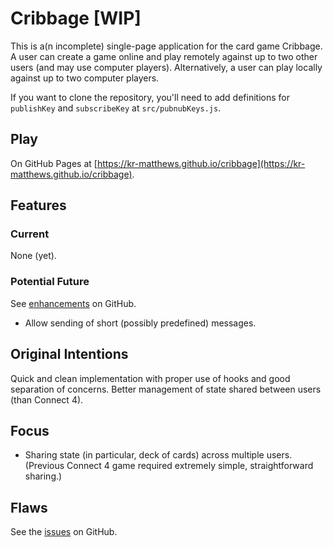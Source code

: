 # Cribbage [WIP]

This is a(n incomplete) single-page application for the card game Cribbage. A user can create a game online and play remotely against up to two other users (and may use computer players). Alternatively, a user can play locally against up to two computer players.

If you want to clone the repository, you'll need to add definitions for `publishKey` and `subscribeKey` at `src/pubnubKeys.js`.

## Play

On GitHub Pages at [https://kr-matthews.github.io/cribbage](https://kr-matthews.github.io/cribbage).

## Features

### Current

None (yet).

### Potential Future

See [enhancements](https://github.com/kr-matthews/cribbage/issues?q=is%3Aissue+is%3Aopen+label%3Aenhancement) on GitHub.

- Allow sending of short (possibly predefined) messages.

## Original Intentions

Quick and clean implementation with proper use of hooks and good separation of concerns. Better management of state shared between users (than Connect 4).

## Focus

- Sharing state (in particular, deck of cards) across multiple users. (Previous Connect 4 game required extremely simple, straightforward sharing.)

## Flaws

See the [issues](https://github.com/kr-matthews/cribbage/issues) on GitHub.
